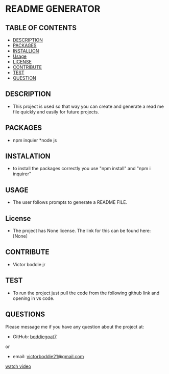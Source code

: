 # README GENERATOR

    

## TABLE OF CONTENTS
  - [DESCRIPTION](#description)
  - [PACKAGES](#packages)
  - [INSTALLION](#installation)
  - [Usage](#usage)
  - [LICENSE](#license)
  - [CONTRIBUTE](#contribute)
  - [TEST](#test)
  - [QUESTION](#questions)

## DESCRIPTION
        
- This project is used so that way you can create and generate a read me file quickly and easily for future projects.

## PACKAGES

- npm inquier *node js


## INSTALATION
      
- to install the packages correctly you use "npm install" and "npm i inquirer"

## USAGE

- The user follows prompts to generate a README FILE.

## License
- The project has None license. The link for this can be found here: [None]

## CONTRIBUTE

- Victor boddie jr

## TEST
      
- To run the project just pull the code from the following github link and opening in vs code.

## QUESTIONS

Please message me if you have any question about the project at:

- GitHub: [boddiegoat7](https://github.com/boddiegoat7)
        
or
        
- email: [victorboddie21@gmail.com](mailto:victorboddie21@gmail.com})

[watch video](https://drive.google.com/file/d/1fzOiwurTnVyDZq3e_8lpaVSOgERbslYt/view)   

